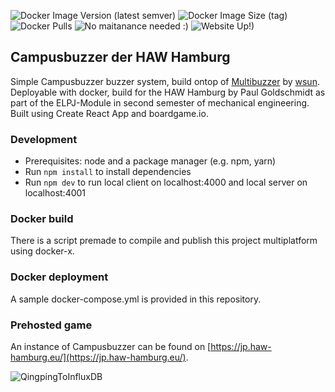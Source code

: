 ![Docker Image Version (latest semver)](https://img.shields.io/docker/v/quantensittich/campusbuzzer)
![Docker Image Size (tag)](https://img.shields.io/docker/image-size/quantensittich/campusbuzzer/latest)
![Docker Pulls](https://img.shields.io/docker/pulls/quantensittich/campusbuzzer)
![No maitanance needed :)](http://unmaintained.tech/badge.svg)
![Website Up!)](https://img.shields.io/website-up-down-green-red/http/monip.org.svg)
## Campusbuzzer der HAW Hamburg

Simple Campusbuzzer buzzer system, build ontop of [Multibuzzer](https://github.com/wsun/multibuzzer) by [wsun](https://github.com/wsun). Deployable with docker, build for the HAW Hamburg by Paul Goldschmidt as part of the ELPJ-Module in second semester of mechanical engineering. Built using Create React App and boardgame.io.

### Development
- Prerequisites: node and a package manager (e.g. npm, yarn)
- Run `npm install` to install dependencies
- Run `npm dev` to run local client on localhost:4000 and local server on localhost:4001

### Docker build
There is a script premade to compile and publish this project multiplatform using docker-x.

### Docker deployment
A sample docker-compose.yml is provided in this repository.

### Prehosted game
An instance of Campusbuzzer can be found on [https://jp.haw-hamburg.eu/](https://jp.haw-hamburg.eu/).

![QingpingToInfluxDB](https://i.giphy.com/media/v1.Y2lkPTc5MGI3NjExNHBibm82anBod2szcWluZmYzbXgzeDRuYTFqcXpmdWxkMnN3Z241dyZlcD12MV9pbnRlcm5hbF9naWZfYnlfaWQmY3Q9Zw/MJ1CNs2YsEaLXu460s/giphy.gif)